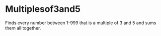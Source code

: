# Multiplesof3and5

Finds every number between 1-999 that is a multiple of 3 and 5 and sums them all together.

